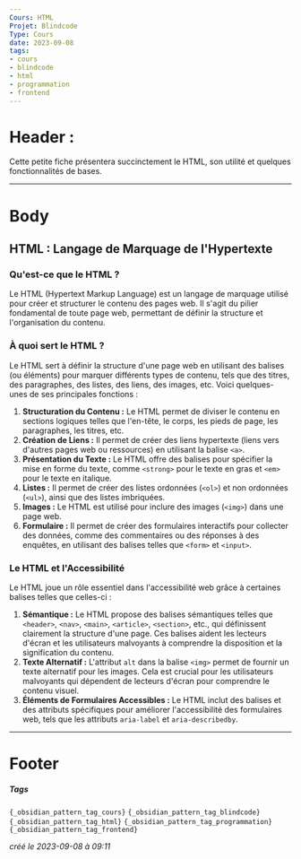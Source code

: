 ```yaml
---
Cours: HTML
Projet: Blindcode
Type: Cours
date: 2023-09-08
tags:
- cours
- blindcode
- html
- programmation
- frontend
---
```

   
# Header :   
   
Cette petite fiche présentera succinctement le HTML, son utilité et quelques fonctionnalités de bases.   
   
   
-------------------------------------------------------------------------------   
# Body   
   
## HTML : Langage de Marquage de l'Hypertexte   
   
### Qu'est-ce que le HTML ?   
   
Le HTML (Hypertext Markup Language) est un langage de marquage utilisé pour créer et structurer le contenu des pages web. Il s'agit du pilier fondamental de toute page web, permettant de définir la structure et l'organisation du contenu.   
   
### À quoi sert le HTML ?   
   
Le HTML sert à définir la structure d'une page web en utilisant des balises (ou éléments) pour marquer différents types de contenu, tels que des titres, des paragraphes, des listes, des liens, des images, etc. Voici quelques-unes de ses principales fonctions :   
   
1. **Structuration du Contenu :** Le HTML permet de diviser le contenu en sections logiques telles que l'en-tête, le corps, les pieds de page, les paragraphes, les titres, etc.   
2. **Création de Liens :** Il permet de créer des liens hypertexte (liens vers d'autres pages web ou ressources) en utilisant la balise `<a>`.   
3. **Présentation du Texte :** Le HTML offre des balises pour spécifier la mise en forme du texte, comme `<strong>` pour le texte en gras et `<em>` pour le texte en italique.   
4. **Listes :** Il permet de créer des listes ordonnées (`<ol>`) et non ordonnées (`<ul>`), ainsi que des listes imbriquées.   
5. **Images :** Le HTML est utilisé pour inclure des images (`<img>`) dans une page web.   
6. **Formulaire :** Il permet de créer des formulaires interactifs pour collecter des données, comme des commentaires ou des réponses à des enquêtes, en utilisant des balises telles que `<form>` et `<input>`.   
   
### Le HTML et l'Accessibilité   
   
Le HTML joue un rôle essentiel dans l'accessibilité web grâce à certaines balises telles que celles-ci :   
   
1. **Sémantique :** Le HTML propose des balises sémantiques telles que `<header>`, `<nav>`, `<main>`, `<article>`, `<section>`, etc., qui définissent clairement la structure d'une page. Ces balises aident les lecteurs d'écran et les utilisateurs malvoyants à comprendre la disposition et la signification du contenu.   
2. **Texte Alternatif :** L'attribut `alt` dans la balise `<img>` permet de fournir un texte alternatif pour les images. Cela est crucial pour les utilisateurs malvoyants qui dépendent de lecteurs d'écran pour comprendre le contenu visuel.   
3. **Éléments de Formulaires Accessibles :** Le HTML inclut des balises et des attributs spécifiques pour améliorer l'accessibilité des formulaires web, tels que les attributs `aria-label` et `aria-describedby`.   
   
   
---------------------------------------------------------------------------   
# Footer   
   
##### Tags   
`{_obsidian_pattern_tag_cours}` `{_obsidian_pattern_tag_blindcode}` `{_obsidian_pattern_tag_html}` `{_obsidian_pattern_tag_programmation}` `{_obsidian_pattern_tag_frontend}`   
   
*créé le 2023-09-08 à 09:11*